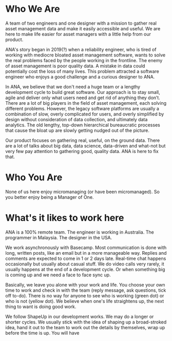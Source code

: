 # Who We Are

A team of two engineers and one designer with a mission to gather real asset management data and make it easily accessible and useful. We are here to make life easier for asset managers with a little help from our product.

ANA's story began in 2019(?) when a reliability engineer, who is tired of working with mediocre bloated asset management software, wants to solve the real problems faced by the people working in the frontline. The enemy of asset management is poor quality data. A mistake in data could potentially cost the loss of many lives. This problem attracted a software engineer who enjoys a good challenge and a curious designer to ANA.

In ANA, we believe that we don't need a huge team or a lengthy development cycle to build great software. Our approach is to stay small, agile and deliver only what users need and get rid of anything they don’t. There are a lot of big players in the field of asset management, each solving different problems. However, the legacy software platforms are usually a combination of slow, overly complicated for users, and overly simplified by design without consideration of data collection, and ultimately data analytics. The old lengthy, top-down hierarchical bureaucratic processes that cause the bloat up are slowly getting nudged out of the picture.

Our product focuses on gathering real, useful, on the ground data. There are a lot of talks about big data, data science, data-driven and what-not but very few pay attention to gathering good, quality data. ANA is here to fix that.

# Who You Are

None of us here enjoy micromanaging (or have been micromanaged). So you better enjoy being a Manager of One. 

# What's it likes to work here

ANA is a 100% remote team. The engineer is working in Australia. The programmer in Malaysia. The designer in the USA.

We work asynchronously with Basecamp. Most communication is done with long, written posts, like an email but in a more manageable way. Replies and comments are expected to come in 1 or 2 days late. Real-time chat happens occasionally but usually about casual stuff. We do video calls very rarely, it usually happens at the end of a development cycle. Or when something big is coming up and we need a face to face sync up.

Basically, we leave you alone with your work and life. You choose your own time to work and check in with the team (reply message, ask questions, tick off to-do). There is no way for anyone to see who is working (green dot) or who is not (yellow dot). We believe when one's life straightens up, the next thing to want is doing good work.

We follow ShapeUp in our development works. We may do a longer or shorter cycles. We usually stick with the idea of shaping up a broad-stroked idea, hand it out to the team to work out the details by themselves, wrap up before the time is up. You will have
